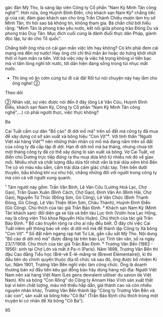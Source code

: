 gác đàn Mỹ Tho, là sáng lập viên Công ty Cổ phần "Nam Kỳ Minh Tân công nghệ"¹. Hơn nữa, ông Huỳnh Đình Điển, chủ khách sạn Nam Kỳ² chẳng tiếc gì của cải, đảm giao khách sạn cho ông Trần Chánh Chiếu mượn làm trụ sở Minh Tân, thì hỏi sao bà không tin, không tham gia. Bà chắn chữ bởi hiểu rằng: "Minh Tân là phong trào yêu nước, kết nối giữa phong trào Đông Du và phong trào Duy Tân. Mục đích cuối cùng là đánh đuổi thực dân Pháp, giành độc lập, tự do cho Tổ quốc".

Chẳng biết ông nhà có cái gan mần việc lớn hay không? Có khi phải đem cái mạng mà đền nợ nước! Hay ông chỉ chỉ thử mần ăn hoặc do hứng khởi nhứt thời vì ham mần ra tiền. Với bà việc này là việc hệ trọng không vì tiền bạc mà vì tấm lòng nghĩ tới nước, tới dân hiện đang sống trong tủi nhục mất nước.

- Thì ông vô ăn cơm cùng tui đi cái đã! Rồi tui nói chuyện này hay lắm cho ông nghe! ②

Theo dõi

② Nhân vật, sự việc được nói đến ở đây (ông Lê Văn Cửu, Huỳnh Đình Điểu, khách sạn Nam Kỳ, Công ty Cổ phần "Nam Kỳ Minh Tân công nghệ",...) có phải người thực, việc thực không?

Ba

Cai Tuất cầm cụi dân "Bố cáo" đi dời mồ mả" trên số đất mà công ty đã mua để xây dựng cơ sở sản xuất xà bông hiệu "Con Vịt"⁴. Với tinh thần "Người Việt xài hàng Việt"⁵ nên những thân nhân có mồ mả đang nằm trên số đất của công ty đã cấp tập đi dời. Hạn đi dời mồ mả ba tháng, nhưng chưa tới một tháng công ty đã có thể xây dựng lò sản xuất xà bông. Vợ Cai Tuất, vợ điền chủ Dương trực tiếp đứng ra thu mua dừa khô từ nhiều nơi đó về giao mối. Nhiều nhứt và chất lượng đầu dừa tốt nhứt vẫn là trái dừa xiêm khô Bến Tre có vỏ màu nâu sẫm, cầm trái dừa cảm giác chắc tay. Trên bến dưới thuyền, bầu không khí vui như hội, chẳng những đối với người trong công ty mà còn cả với người xung quanh.

¹ Tám người này gồm: Trần Văn Bính, Lê Văn Cửu (Lương Hoà Lạc, Chợ Gạo), Trần Quan Xuân (Bình Cách, Chợ Gạo), Đinh Văn An (Bình Hải, Chợ Gạo), Nguyễn Tử Thức (Đồng Sơn, Gò Công), Lê Văn Chức (Bình Thạnh Đông, Gò Công), Lê Văn Thiện (Kim Sơn, Châu Thành), Huỳnh Đình Điển (Gò Công). Chú thích của tác giả Trần Bảo Định.
² Khách sạn Nam Kỳ (Minh Tân khách sạn): đối diện ga xe lửa và bến tàu Lục tỉnh (Vườn hoa Lạc Hồng, nay là công viên Thủ khoa Nguyễn Hữu Huân). Chú thích của tác giả Trần Bảo Định.
³ Bố cáo truyền rộng ra cho ai nấy đều biết. Ở đây chỉ việc Cai Tuất niêm yết thông báo về việc di dời mồ mả để thành lập Công ty Xà bông "Con Vịt".
⁴ Số đất nằm ngang rạp hát Tư Lài, gần cầu sắt Mỹ Tho. Nội dung "Bố cáo di dời mồ mả" được đăng tải trên báo Lục Tỉnh tân văn, số ra ngày 23/7/1908. Chú thích của tác giả Trần Bảo Định.
⁵ Trương Văn Bền (1883 - 1956): sinh tại Chợ Lớn và mất ở Pa-ri (Paris). Năm 1898, Trương Văn Bền thi đậu Cao đẳng Tiểu học (Brê-vê É-lê-măng-te (Brevet Élémentaire)), kì thi đầu tiên do chính quyền thuộc địa tổ chức và sau đó, ông được bổ nhiệm Kí lục. Năm 1901, Trương Văn Bền nghĩ việc làm công chức. Ông là doanh thương bản xứ đầu tiên kêu gọi đồng bào hãy dùng hàng nội địa: Người Việt Nam nên xài hàng Việt Nam (Les gens devraient utiliser du savon de Việt Nam). Khi xà bông "Con Rồng" do Công ty Annam Hào Vĩnh sản xuất thất bại vì kém chất lượng, màu mỡ thiếu hấp dẫn, giá thành cao và còn nhiều nguyên nhân khác, Trương Văn Bền thành lập "Công ty Trương Văn Bền và các con", sản xuất xà bông hiệu "Cô Ba" (Trần Bảo Định chú thích trong một truyện kí có nhân đề Xà bông "Cô Ba").

95